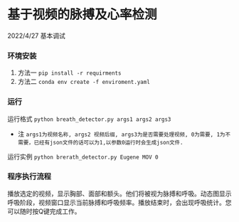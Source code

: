 # 基于视频的脉搏及心率检测
2022/4/27 基本调试

### 环境安装
1. 方法一 `pip install -r requirments`
2. 方法二 `conda env create -f enviroment.yaml`

### 运行
运行格式 `python breath_detector.py args1 args2 args3 `
- 注 `args1为视频名称, args2 视频后缀, args3为是否需要处理视频, 0为需要, 1为不需要，已经有json文件的话可以为1,以参数0运行时会生成json文件.  `

运行实例 `python brerath_detector.py Eugene MOV 0`

### 程序执行流程
播放选定的视频，显示胸部、面部和额头。他们将被视为脉搏和呼吸。动态图显示呼吸阶段，视频窗口显示当前脉搏和呼吸频率。播放结束时，会出现呼吸统计。您可以随时按Q键完成工作。